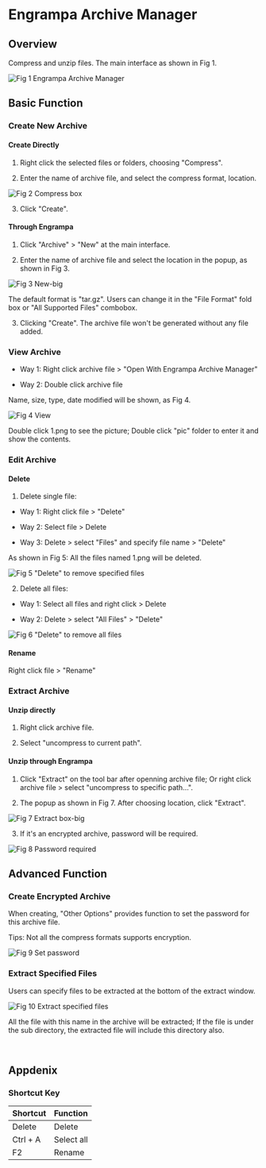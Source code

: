 # Engrampa Archive Manager
## Overview
Compress and unzip files. The main interface as shown in Fig 1.
 
![Fig 1 Engrampa Archive Manager](image/1.png)
<br>

## Basic Function
### Create New Archive
#### Create Directly
1) Right click the selected files or folders, choosing "Compress".

2) Enter the name of archive file, and select the compress format, location.
 
![Fig 2 Compress box](image/2.png)

3) Click "Create".

#### Through Engrampa 
1) Click "Archive" > "New" at the main interface.

2) Enter the name of archive file and select the location in the popup, as shown in Fig 3.
 
![Fig 3 New-big](image/3.png)

The default format is "tar.gz". Users can change it in the "File Format" fold box or "All Supported Files" combobox.

3) Clicking "Create". The archive file won't be generated without any file added.

### View Archive
* Way 1: Right click archive file > "Open With Engrampa Archive Manager"

* Way 2: Double click archive file

Name, size, type, date modified will be shown, as Fig 4.

![Fig 4 View](image/4.png)

Double click 1.png to see the picture; Double click "pic" folder to enter it and show the contents.

### Edit Archive
#### Delete
1) Delete single file:

* Way 1: Right click file > "Delete"

* Way 2: Select file > Delete

* Way 3: Delete > select "Files" and specify file name > "Delete"

As shown in Fig 5: All the files named 1.png will be deleted.
 
![Fig 5 "Delete" to remove specified files](image/5.png)

2) Delete all files:

* Way 1: Select all files and right click > Delete

* Way 2: Delete > select "All Files" > "Delete"
 
![Fig 6 "Delete" to remove all files](image/6.png)

#### Rename
Right click file > "Rename"

### Extract Archive
#### Unzip directly
1) Right click archive file.

2) Select "uncompress to current path".

#### Unzip through Engrampa
1) Click "Extract" on the tool bar after openning archive file; Or right click archive file > select "uncompress to specific path…".

2) The popup as shown in Fig 7. After choosing location, click "Extract".
 
![Fig 7 Extract box-big](image/7.png)

3) If it's an encrypted archive, password will be required.
 
![Fig 8 Password required](image/8.png)
<br>

## Advanced Function
### Create Encrypted Archive
When creating, "Other Options" provides function to set the password for this archive file.

Tips: Not all the compress formats supports encryption.
 
![Fig 9 Set password](image/9.png)

### Extract Specified Files
Users can specify files to be extracted at the bottom of the extract window.
 
![Fig 10 Extract specified files](image/10.png)

All the file with this name in the archive will be extracted; If the file is under the sub directory, the extracted file will include this directory also. 

<br>

## Appdenix 
### Shortcut Key

| Shortcut | Function |
| :------------ | :------------ |
| Delete  | Delete |
| Ctrl + A  | Select all |
| F2  | Rename |

